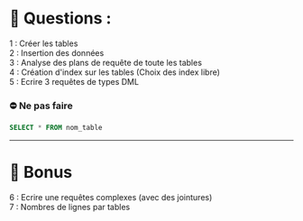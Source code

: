 # :dart: Questions :  
1 : Créer les tables  
2 : Insertion des données   
3 : Analyse des plans de requête de toute les tables  
4 : Création d'index sur les tables (Choix des index libre)  
5 : Ecrire 3 requêtes de types DML  
### :no_entry: Ne pas faire  
```sql
SELECT * FROM nom_table
```
----  
# :gift: Bonus  
6 : Ecrire une requêtes complexes (avec des jointures)  
7 : Nombres de lignes par tables
